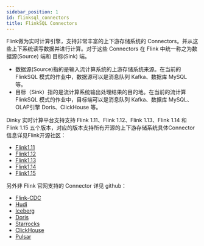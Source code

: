 ```yaml
---
sidebar_position: 1
id: flinksql_connectors
title: FlinkSQL Connectors
---
```




Flink做为实时计算引擎，支持非常丰富的上下游存储系统的 Connectors。并从这些上下系统读写数据并进行计算。对于这些 Connectors 在 Flink 中统一称之为数据源(Source) 端和 目标(Sink) 端。

- 数据源(Source)指的是输入流计算系统的上游存储系统来源。在当前的 FlinkSQL 模式的作业中，数据源可以是消息队列 Kafka、数据库 MySQL 等。
- 目标（Sink）指的是流计算系统输出处理结果的目的地。在当前的流计算  FlinkSQL  模式的作业中，目标端可以是消息队列 Kafka、数据库 MySQL、OLAP引擎 Doris、ClickHouse 等。

Dinky 实时计算平台支持支持 Flink 1.11、Flink 1.12、Flink 1.13、Flink 1.14 和 Flink 1.15 五个版本，对应的版本支持所有开源的上下游存储系统具体Connector信息详见Flink开源社区：

- [Flink1.11](https://nightlies.apache.org/flink/flink-docs-release-1.11/dev/table/connectors/)
- [Flink1.12](https://nightlies.apache.org/flink/flink-docs-release-1.12/dev/table/connectors/)
- [Flink1.13](https://nightlies.apache.org/flink/flink-docs-release-1.13/docs/connectors/table/overview/)
- [Flink1.14](https://nightlies.apache.org/flink/flink-docs-release-1.14/docs/connectors/table/overview/)
- [Flink1.15](https://nightlies.apache.org/flink/flink-docs-release-1.15/docs/connectors/table/overview/)


另外非 Flink 官网支持的 Connector 详见 github：

- [Flink-CDC](https://github.com/ververica/flink-cdc-connectors/releases/)
- [Hudi](https://github.com/apache/hudi/releases)
- [Iceberg](https://github.com/apache/iceberg/releases)
- [Doris](https://github.com/apache/incubator-doris-flink-connector/tags)
- [Starrocks](https://github.com/StarRocks/flink-connector-starrocks/releases)
- [ClickHouse](https://github.com/itinycheng/flink-connector-clickhouse)
- [Pulsar](https://github.com/streamnative/pulsar-flink/releases)
